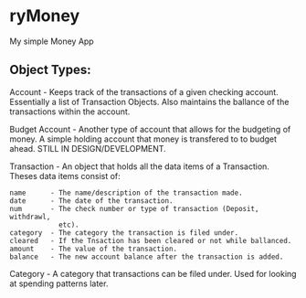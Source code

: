 ryMoney
=======

My simple Money App


Object Types:
-------------

Account - Keeps track of the transactions of a given checking account. 
          Essentially a list of Transaction Objects. Also maintains the 
          ballance of the transactions within the account.

Budget Account - Another type of account that allows for the budgeting of money.
                 A simple holding account that money is transfered to to budget
                 ahead. STILL IN DESIGN/DEVELOPMENT.

Transaction - An object that holds all the data items of a Transaction. Theses
              data items consist of:
    
    name      - The name/description of the transaction made.
    date      - The date of the transaction.
    num       - The check number or type of transaction (Deposit, withdrawl,
                etc).
    category  - The category the transaction is filed under.
    cleared   - If the Tnsaction has been cleared or not while ballanced.
    amount    - The value of the transaction.
    balance   - The new account balance after the transaction is added.


Category - A category that transactions can  be filed under. Used for looking at
           spending patterns later.


    
